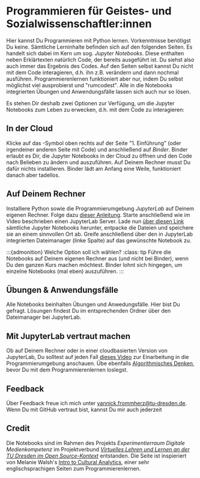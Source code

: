 # Programmieren für Geistes- und Sozialwissenschaftler:innen

Hier kannst Du Programmieren mit Python lernen. Vorkenntnisse benötigst Du keine. Sämtliche Lerninhalte befinden sich auf den folgenden Seiten. Es handelt sich dabei im Kern um sog. *Jupyter Notebooks*. Diese enthalten neben Erklärtexten natürlich Code, der bereits ausgeführt ist. Du siehst also auch immer das Ergebnis des Codes. Auf den Seiten selbst kannst Du nicht mit dem Code interagieren, d.h. ihn z.B. verändern und dann nochmal ausführen. Programmierenlernen funktioniert aber nur, indem Du selbst möglichst viel ausprobierst und "rumcodest". Alle in die Notebooks integrierten Übungen und Anwendungsfälle lassen sich auch nur so lösen. 

Es stehen Dir deshalb zwei Optionen zur Verfügung, um die Jupyter Notebooks zum Leben zu erwecken, d.h. mit dem Code zu interagieren:

## In der Cloud 

Klicke auf das <i class="fa fa-rocket" aria-hidden="true"></i>-Symbol oben rechts auf der Seite "1. Einführung" (oder irgendeiner anderen Seite mit Code) und anschließend auf *Binder*. Binder erlaubt es Dir, die Jupyter Notebooks in der Cloud zu öffnen und den Code nach Belieben zu ändern und auszuführen. Auf Deinem Rechner musst Du dafür nichts installieren. Binder lädt am Anfang eine Weile, funktioniert danach aber tadellos.

## Auf Deinem Rechner

Installiere Python sowie die Programmierumgebung *JupyterLab* auf Deinem eigenen Rechner. Folge dazu [dieser Anleitung](https://youtu.be/7kc7IjJ731g). Starte anschließend wie im Video beschrieben einen JupyterLab Server. Lade nun [über diesen Link](https://github.com/yannickfrommherz/exdimed-student/archive/refs/heads/main.zip) sämtliche Jupyter Notebooks herunter, entpacke die Dateien und speichere sie an einem sinnvollen Ort ab. Greife anschließend über den in JupyterLab integrierten Dateimanager (linke Spalte) auf das gewünschte Notebook zu. 

:::{admonition} Welche Option soll ich wählen?
:class: tip
Führe die Notebooks auf Deinem eigenen Rechner aus (und nicht bei Binder), wenn Du den ganzen Kurs machen möchtest. Binder lohnt sich hingegen, um einzelne Notebooks (mal eben) auszuführen.
:::

## Übungen & Anwendungsfälle

Alle Notebooks beinhalten Übungen und Anwedungsfälle. Hier bist Du gefragt. Lösungen findest Du im entsprechenden Ordner über den Dateimanager bei JupyterLab.

## Mit JupyterLab vertraut machen

Ob auf Deinem Rechner oder in einer cloudbasierten Version von JupyterLab, Du solltest auf jeden Fall [dieses Video](https://youtu.be/89L5voKplA4) zur Einarbeitung in die Programmierumgebung anschauen. Übe ebenfalls [Algorithmisches Denken](https://youtu.be/L_qV6G1WKoQ), bevor Du mit dem Programmierenlernen loslegst.

## Feedback

Über Feedback freue ich mich unter yannick.frommherz@tu-dresden.de. Wenn Du mit GitHub vertraut bist, kannst Du mir auch jederzeit 

## Credit

Die Notebooks sind im Rahmen des Projekts *Experimentierraum Digitale Medienkompetenz* im Projektverbund [*Virtuelles Lehren und Lernen an der TU Dresden im Open Source-Kontext*](https://tu-dresden.de/gsw/virtuos) entstanden. Die Seite ist inspieriert von Melanie Walsh's [Intro to Cultural Analytics](https://melaniewalsh.github.io/Intro-Cultural-Analytics/How-To-Interact-With-This-Book.html), einer sehr englischsprachigen Seiten zum Programmierenlernen.


```python

```
